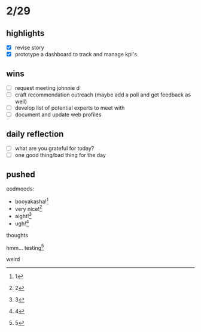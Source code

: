 # 2/29

## highlights
- [x] revise story
- [x] prototype a dashboard to track and manage kpi's

## wins
- [ ] request  meeting johnnie d
- [ ] craft recommendation outreach (maybe add a poll and get feedback as well)
- [ ] develop list of potential experts to meet with
- [ ] document and update web profiles

## daily reflection
- [ ] what are you grateful for today?
- [ ] one good thing/bad thing for the day

## pushed


eodmoods: 
- booyakasha![^1]
- very nice![^2]
- aight![^3]
- ugh![^4]

thoughts


hmm... 
testing[^5]


weird  



 [^1]: 1
 [^2]: 2
 [^3]: 3
 [^4]: 4
 [^5]: 5
